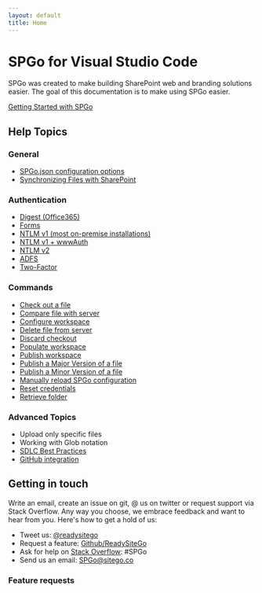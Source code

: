 ```yaml
---
layout: default
title: Home
---
```


# SPGo for Visual Studio Code

SPGo was created to make building SharePoint web and branding solutions easier. The goal of this documentation is to make using SPGo easier.

[Getting Started with SPGo](./Getting-Started-with-SPGo)

## Help Topics
### General
* [SPGo.json configuration options](/spgo/general/Config-Options)
* [Synchronizing Files with SharePoint](/spgo/general/Synchronizing-Files-with-SharePoint)

### Authentication
* [Digest (Office365)](/spgo/authentication/ADFS-Authentication)
* [Forms](/spgo/authentication/Forms-Authentication)
* [NTLM v1 (most on-premise installations)](/spgo/authentication/NTLM-Authentication)
* [NTLM v1 + wwwAuth](/spgo/authentication/NTLM-www-Authentication)
* [NTLM v2 ](/spgo/authentication/NTLMv2-Authentication)
* [ADFS](/spgo/authentication/ADFS-Authentication)
* [Two-Factor](./spgo/authentication/Two-Factor-Authentication)

### Commands
* [Check out a file](/spgo/commands/Check-Out-File)
* [Compare file with server](/spgo/commands/Compare-With-Server)
* [Configure workspace](/spgo/commands/Configure-Workspace)
* [Delete file from server](/spgo/commands/Delete-File)
* [Discard checkout](/spgo/commands/Discard-Checkout)
* [Populate workspace](/spgo/commands/Populate-Workspace)
* [Publish workspace](/spgo/commands/Publish-Workspace)
* [Publish a Major Version of a file](/spgo/commands/Publish-Major-File)
* [Publish a Minor Version of a file](/spgo/commands/Publish-Minor-File)
* [Manually reload SPGo configuration](/spgo/commands/Reload-Configuration)
* [Reset credentials](/spgo/commands/Reset-Credentials)
* [Retrieve folder](/spgo/commands/Retrieve-Folder)

### Advanced Topics
* Upload only specific files
* Working with Glob notation
* [SDLC Best Practices](/spgo/wiki/advanced/SPGo-and-SDLC)
* [GitHub integration](/spgo/wiki/advanced/Github-Integration)

## Getting in touch
Write an email, create an issue on git, @ us on twitter or request support via Stack Overflow. Any way you choose, we embrace feedback and want to hear from you. Here's how to get a hold of us:

* Tweet us: [@readysitego](https://twitter.com/ReadySiteGo)
* Request a feature: [Github/ReadySiteGo](https://github.com/readysitego/spgo/issues)
* Ask for help on [Stack Overflow](https://stackoverflow.com/): #SPGo
* Send us an email: [SPGo@sitego.co](mailto:spgo@sitego.co)

### Feature requests

